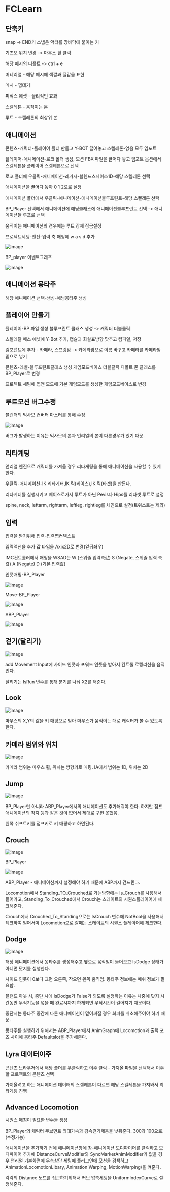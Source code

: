 # FCLearn

단축키
---
snap -> END키 스냅은 액터를 땅바닥에 붙이는 키

기즈모 위치 변경 -> 마우스 휠 클릭

해당 메시의 디폴트 -> ctrl + e

머테리얼 - 해당 메시에 색깔과 질감을 표현

메시 - 껍데기

피직스 에셋 - 물리적인 효과

스켈레톤 - 움직이는 본

루트 - 스켈레톤의 최상위 본

애니메이션
---
   콘텐츠-캐릭터-플레이어 폴더 만들고 Y-BOT 끌어놓고 스켈레톤-없음 모두 임포트
  
   플레이어-애니메이션-로코 폴더 생성, 모션 FBX 파일을 끌어다 놓고 임포트 옵션에서 스켈레톤을 플레이어 스켈레톤으로 선택
  
   로코 폴더에 우클릭-애니메이션-레거시-블렌드스페이스1D-해당 스켈레톤 선택
  
   애니메이션을 끌어다 놓아 0 1 2으로 설정
  
   애니메이션 폴더에서 우클릭-애니메이션-애니메이션블루프린트-해당 스켈레톤 선택
  
   BP_Player 선택해서 애니메이션에 애닝클래스에 애니메이션블루프린트 선택 -> 애니메이션들 루프로 선택

   움직이는 애니메이션의 경우에는 루트 강제 잠금설정
  
   프로젝트세팅-엔진-입력 축 매핑에 w a s d 추가
  
![image](https://github.com/user-attachments/assets/4446e71a-d6fd-46f6-8afe-3bd1b4be6e42)

  BP_player 이벤트그래프
  
  ![image](https://github.com/user-attachments/assets/73830d78-7730-492d-98eb-046bb25357b5)

애니메이션 몽타주
---
해당 애니메이션 선택-생성-애닝몽타주 생성


플레이어 만들기
---
  플레이어-BP 파일 생성 블루프린트 클래스 생성 -> 캐릭터 더블클릭
  
  스켈레탈 메스 에셋에 Y-Bot 추가, 캡슐과 화살표방향 맞추고 컴파일, 저장
  
  컴포넌트에 추가 - 카메라, 스프링암 -> 카메라암으로 이름 바꾸고 카메라를 카메라암 밑으로 넣기
  
  콘텐츠-레벨-블루프린트클래스 생성 게임모드베이스 더블클릭 디폴트 폰 클래스를 BP_Player로 변경 
  
  프로젝트 세팅에 맵앤 모드에 기본 게임모드를 생성한 게임모드베이스로 변경
  
루트모션 버그수정
---
블랜더의 믹사모 컨버터 마스터를 통해 수정

![image](https://github.com/user-attachments/assets/f71be1b9-9d8c-4d3f-978b-e71eb393d0e3)

버그가 발생하는 이유는 믹사모의 본과 언리얼의 본이 다른경우가 있기 때문.

리타게팅
---
언리얼 엔진으로 캐릭터를 가져올 경우 리타게팅을 통해 애니메이션을 사용할 수 있게 한다.

우클릭-애니메이션-IK 리타게터,IK 릭(베이스),IK 릭(타겟)을 만든다. 

리타게터를 실행시키고 베이스로가서 루트가 아닌 Pevis나 Hips를 리타겟 루트로 설정

spine, neck, leftarm, rightarm, leftleg, rightleg를 체인으로 설정(트위스트는 제외)

입력
---
입력을 받기위해 입력-입력맵컨텍스트

입력액션을 추가 값 타입을 Axix2D로 변경(앞뒤좌우)

IMC컨트롤러에서 매핑을 WSAD는 W (스위즐 입력축값) S (Negate, 스위즐 입력 축 값) A (Negate) D (기본 입력값)

인풋매핑-BP_Player

![image](https://github.com/user-attachments/assets/5424328b-6851-4615-a94c-71a0d2f6dca4)

Move-BP_Player

![image](https://github.com/user-attachments/assets/1fb6c6a6-d291-4dcc-ade6-2c9e6170a48b)

ABP_Player

![image](https://github.com/user-attachments/assets/7d95d3bc-0bcd-48f5-898c-ed1377de6cf3)

걷기(달리기)
---

![image](https://github.com/user-attachments/assets/00736d2c-da6e-49c4-82bd-b0c5fb3ec7b3)

add Movement Input에 사이드 인풋과 포워드 인풋을 받아서 컨트롤 로켕리션을 움직인다.

달리기는 IsRun 변수를 통해 분기를 나눠 X2를 해준다.

Look
---
![image](https://github.com/user-attachments/assets/9aadedc4-a252-4878-b6a5-ad2f18345655)

마우스의 X,Y의 값을 키 매핑으로 받아 마우스가 움직이는 대로 캐릭터가 볼 수 있도록한다.

카메라 범위와 위치
---
![image](https://github.com/user-attachments/assets/7d2b1ec0-14a2-4d2e-ba1f-f8bb1e46c489)

카메라 범위는 마우스 휠, 위치는 방향키로 매핑. IA에서 범위는 1D, 위치는 2D

Jump
---
![image](https://github.com/user-attachments/assets/72fbaf30-1e33-4ada-a997-a9421017e2da)

BP_Player만 아니라 ABP_Player에서의 애니메이션도 추가해줘야 한다. 하지만 점프 애니메이션의 착지 등과 같은 것이 없어서 제대로 구현 못했음.

왼쪽 쉬프트키를 점프키로 키 매핑하고 하면된다.

Crouch
---
![image](https://github.com/user-attachments/assets/e087e8cb-b98b-4e42-853d-cb1b228b6d05)

BP_Player

![image](https://github.com/user-attachments/assets/b816ee10-22b4-4f27-b17d-ae9bc49c5f54)

ABP_Player - 애니메이션까지 설정해야 하기 때문에 ABP까지 건드린다. 

Locomotion에서 Standing_TO_Crouched로 가는방향에는 Is_Crouch를 사용해서 들어가고, Standing_To_Crouched에서 Crouch는 스테이트의 시퀀스플레이어에 체크해준다.

Crouch에서 Crouched_To_Standing으로는 IsCrouch 변수에 NotBool을 사용해서 체크하여 일어서며 Locomotion으로 갈때는 스테이트의 시퀀스 플레이어에 체크한다.

Dodge
---
![image](https://github.com/user-attachments/assets/f34c3b51-e6e2-4720-9883-5a7581e2aaf1)

해당 에니메이션에서 몽타주를 생성해주고 옆으로 움직임이 들어오고 IsDodge 상태가 아니면 닷지를 실행한다. 

사이드 인풋이 0보다 크면 오른쪽, 작으면 왼쪽 움직임. 몽타주 정보에는 메쉬 정보가 필요함.

블랜드 아웃 시, 중단 시에 IsDodge가 False가 되도록 설정하는 이유는 나중에 닷지 시간동안 무적기능을 넣을 때 완료시까지 하게되면 무적시간이 길어지기 때문이다.

중단시는 몽타주 중간에 다른 애니메이션이 덮어써질 경우 회피를 취소해주어야 하기 때문.

몽타주를 실행하기 위해서는 ABP_Player에서 AnimGraph에 Locomotion과 출력 포즈 사이에 몽타주 Defaultslot을 추가해준다.

Lyra 데이터이주
---
콘텐츠 브라우저에서 해당 폴더를 우클릭하고 이주 클릭 - 가져올 파일을 선택해서 이주할 프로젝트의 콘텐츠 선택

가져올려고 하는 애니메이션 데이터의 스켈레톤이 다르면 해당 스켈레톤을 가져와서 리타게팅 진행

Advanced Locomotion
---
시퀀스 매칭이 필요한 변수들 생성

BP_Player의 캐릭터 무브먼트 최대가속과 감속걷기제동을 낮춰준다. 300과 100으로.(수정가능)

애니메이션을 추가하기 전에 애니메이션창에 창-에니메이션 모디파이어를 클릭하고 모디파이어 추가에 DistanceCurveModifier와 SyncMarkerAnimModifier가 없을 경우 언리얼 기본화면에 우측상단 세팅에 플러그인에 모션을 검색하고 AnimationLocomotionLibary, Animation Warping, MotionWarping/을 켜준다.

각각의 Distance 노드를 접근하기위해서 커브 압축세팅을 UniformIndexCurve로 설정해준다.
